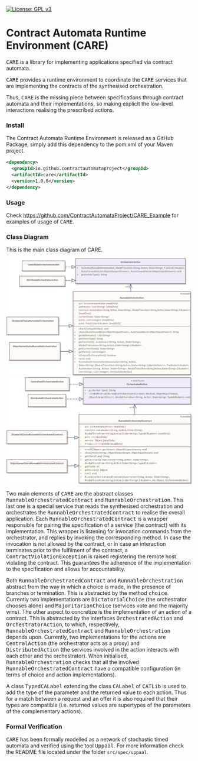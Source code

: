 [![License: GPL v3](https://img.shields.io/badge/License-GPLv3-blue.svg)](https://www.gnu.org/licenses/gpl-3.0)


# Contract Automata Runtime Environment (CARE)

<tt>CARE</tt> is a library for implementing applications specified via contract automata. 

 <tt>CARE</tt>  provides a runtime environment to coordinate the <tt>CARE</tt>  services that are implementing the
  contracts of the synthesised orchestration. 
  
 Thus, <tt>CARE</tt> is the missing piece between specifications through contract automata  and their implementations, so making explicit the low-level interactions realising the prescribed actions.
 
 
### Install

The Contract Automata Runtime Environment is released as a GitHub Package, simply add this dependency to the pom.xml of your Maven project.

```xml
<dependency>
  <groupId>io.github.contractautomataproject</groupId>
  <artifactId>care</artifactId>
  <version>1.0.0</version>
</dependency>
```

### Usage

Check https://github.com/ContractAutomataProject/CARE_Example  for examples of usage of <tt>CARE</tt>.


### Class Diagram

This is the  main class diagram of CARE.

<img src="https://raw.githubusercontent.com/ContractAutomataProject/CARE/master/doc/RunnableOrchestration.png"/>

<img src="https://raw.githubusercontent.com/ContractAutomataProject/CARE/master/doc/RunnableOrchestrated.png"/>



Two main elements of <tt>CARE</tt> are the abstract classes  <tt>RunnableOrchestratedContract</tt> and   <tt>RunnableOrchestration</tt>. 
This last one is a special service that reads the synthesised orchestration and orchestrates the  <tt>RunnableOrchestratedContract</tt> to realise the overall application. 
Each <tt>RunnableOrchestratedContract</tt> is a wrapper responsible for pairing the specification of a service (the contract) with its implementation.
This wrapper is listening for invocation commands from the orchestrator, and replies by invoking the corresponding method. In case the invocation is not allowed by the contract, or in case an interaction terminates prior to the fulfilment of the contract, a <tt>ContractViolationException</tt> is raised registering the remote host violating the contract. This guarantees the adherence of the implementation to the specification and allows for accountability.


Both <tt>RunnableOrchestratedContract</tt> and   <tt>RunnableOrchestration</tt> abstract from the way in which a choice is made, in the presence of branches or termination. 
This is abstracted by the method <tt>choice</tt>.  
Currently two implementations are <tt>DictatorialChoice</tt> (the orchestrator chooses alone) and <tt>MajoritarianChoice</tt> (services vote and the majority wins). 
The other aspect to concretize is the implementation of an action of a contract. 
This is abstracted by the interfaces  <tt>OrchestratedAction</tt> and <tt>OrchestratorAction</tt>, to which, respectively,  <tt>RunnableOrchestratedContract</tt> and   <tt>RunnableOrchestration</tt> depends upon. 
Currently, two implementations for the actions are <tt>CentralAction</tt> (the orchestrator acts as a proxy) and <tt>DistributedAction</tt> (the services involved in the action interacts with each other and the orchestrator).
When initialised,  <tt>RunnableOrchestration</tt> checks that all the involved <tt>RunnableOrchestratedContract</tt> have a compatible configuration (in terms of choice and action implementations).

A class <tt>TypedCALabel</tt> extending the class <tt>CALabel</tt> of <tt>CATLib</tt> is used to add the type of the parameter and the returned value to each action. 
Thus for a match between a request and an offer it is also required that their types are compatible (i.e. returned values are supertypes of the parameters of the complementary actions).

### Formal Verification

<tt>CARE</tt> has been formally modelled as a network of  stochastic timed automata and verified using the tool <tt>Uppaal</tt>. 
For more information check the README file located under the folder `src/spec/uppaal`.